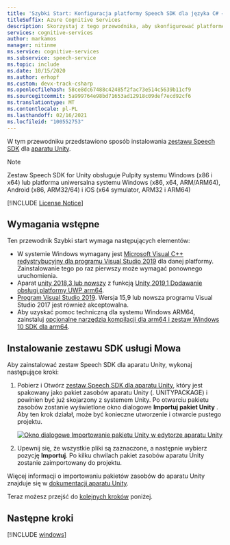 ```yaml
---
title: 'Szybki Start: Konfiguracja platformy Speech SDK dla języka C# — usługa rozpoznawania mowy'
titleSuffix: Azure Cognitive Services
description: Skorzystaj z tego przewodnika, aby skonfigurować platformę dla środowiska C# Unity z zestawem SDK usługi Speech Service.
services: cognitive-services
author: markamos
manager: nitinme
ms.service: cognitive-services
ms.subservice: speech-service
ms.topic: include
ms.date: 10/15/2020
ms.author: erhopf
ms.custom: devx-track-csharp
ms.openlocfilehash: 58ce8dc67488c42485f2fac73e514c5639b11cf9
ms.sourcegitcommit: 5a999764e98bd71653ad12918c09def7ecd92cf6
ms.translationtype: MT
ms.contentlocale: pl-PL
ms.lasthandoff: 02/16/2021
ms.locfileid: "100552753"
---
```

W tym przewodniku przedstawiono sposób instalowania [zestawu Speech SDK](~/articles/cognitive-services/speech-service/speech-sdk.md) dla [aparatu Unity](https://unity3d.com/).

> [!NOTE]
> Zestaw Speech SDK for Unity obsługuje Pulpity systemu Windows (x86 i x64) lub platforma uniwersalna systemu Windows (x86, x64, ARM/ARM64), Android (x86, ARM32/64) i iOS (x64 symulator, ARM32 i ARM64)

[!INCLUDE [License Notice](~/includes/cognitive-services-speech-service-license-notice.md)]

## <a name="prerequisites"></a>Wymagania wstępne

Ten przewodnik Szybki start wymaga następujących elementów:

- W systemie Windows wymagany jest [Microsoft Visual C++ redystrybucyjny dla programu Visual Studio 2019](https://support.microsoft.com/en-us/topic/the-latest-supported-visual-c-downloads-2647da03-1eea-4433-9aff-95f26a218cc0) dla danej platformy. Zainstalowanie tego po raz pierwszy może wymagać ponownego uruchomienia.
- Aparat [unity 2018,3 lub nowszy](https://store.unity.com/) z funkcją [Unity 2019,1 Dodawanie obsługi platformy UWP arm64](https://blogs.unity3d.com/2019/04/16/introducing-unity-2019-1/#universal).
- [Program Visual Studio 2019](https://visualstudio.microsoft.com/downloads/). Wersja 15,9 lub nowsza programu Visual Studio 2017 jest również akceptowalna.
- Aby uzyskać pomoc techniczną dla systemu Windows ARM64, zainstaluj [opcjonalne narzędzia kompilacji dla arm64 i zestaw Windows 10 SDK dla arm64](https://blogs.windows.com/buildingapps/2018/11/15/official-support-for-windows-10-on-arm-development/).

## <a name="install-the-speech-sdk"></a>Instalowanie zestawu SDK usługi Mowa

Aby zainstalować zestaw Speech SDK dla aparatu Unity, wykonaj następujące kroki:

1. Pobierz i Otwórz [zestaw Speech SDK dla aparatu Unity](https://aka.ms/csspeech/unitypackage), który jest spakowany jako pakiet zasobów aparatu Unity (. UNITYPACKAGE) i powinien być już skojarzony z systemem Unity. Po otwarciu pakietu zasobów zostanie wyświetlone okno dialogowe **Importuj pakiet Unity** . Aby ten krok działał, może być konieczne utworzenie i otwarcie pustego projektu.

   [![Okno dialogowe Importowanie pakietu Unity w edytorze aparatu Unity](~/articles/cognitive-services/speech-service/media/sdk/qs-csharp-unity-01-import.png)](~/articles/cognitive-services/speech-service/media/sdk/qs-csharp-unity-01-import.png#lightbox)

1. Upewnij się, że wszystkie pliki są zaznaczone, a następnie wybierz pozycję **Importuj**. Po kilku chwilach pakiet zasobów aparatu Unity zostanie zaimportowany do projektu.

Więcej informacji o importowaniu pakietów zasobów do aparatu Unity znajduje się w [dokumentacji aparatu Unity](https://docs.unity3d.com/Manual/AssetPackages.html).

Teraz możesz przejść do [kolejnych kroków](#next-steps) poniżej.

## <a name="next-steps"></a>Następne kroki

[!INCLUDE [windows](../quickstart-list.md)]
